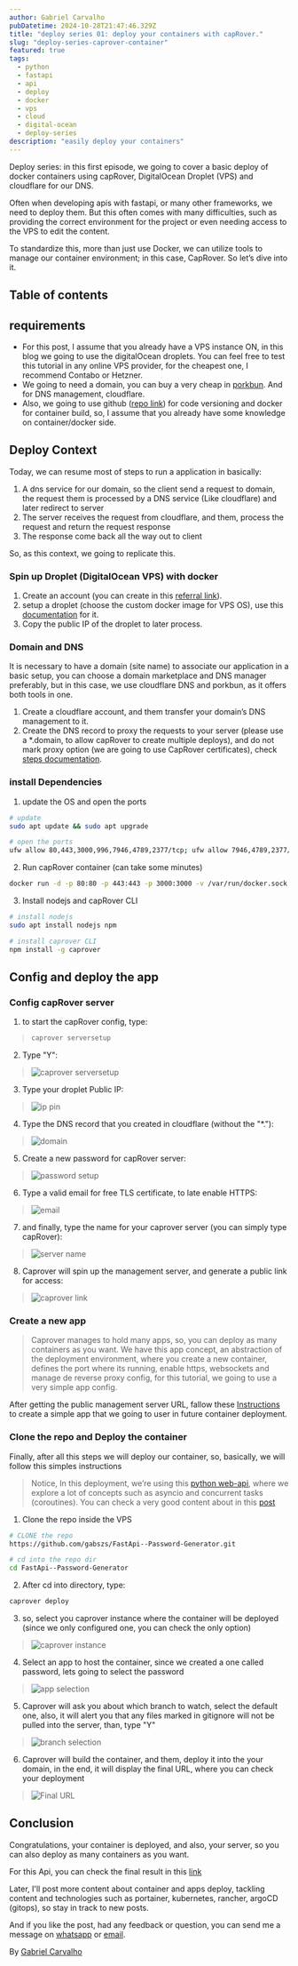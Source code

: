 ```yaml
---
author: Gabriel Carvalho
pubDatetime: 2024-10-28T21:47:46.329Z
title: "deploy series 01: deploy your containers with capRover."
slug: "deploy-series-caprover-container"
featured: true
tags:
  - python
  - fastapi
  - api
  - deploy
  - docker
  - vps
  - cloud
  - digital-ocean
  - deploy-series
description: "easily deploy your containers"
---
```


Deploy series: in this first episode, we going to cover a basic deploy of docker containers using capRover, DigitalOcean Droplet (VPS) and cloudflare for our DNS. 

Often when developing apis with fastapi, or many other frameworks, we need to deploy them. But this often comes with many difficulties, such as providing the correct environment for the project or even needing access to the VPS to edit the content.

To standardize this, more than just use Docker, we can utilize tools to manage our container environment; in this case, CapRover. So let’s dive into it.

## Table of contents
## requirements

- For this post, I assume that you already have a VPS instance ON, in this blog we going to use the digitalOcean droplets. You can feel free to test this tutorial in any online VPS provider, for the cheapest one, I recommend Contabo or Hetzner.
- We going to need a domain, you can buy a very cheap in [porkbun](https://porkbun.com). And for DNS management, cloudflare.
- Also, we going to use github ([repo link](https://github.com/gabszs/FastApi--Password-Generator)) for code versioning and docker for container build, so, I assume that you already have some knowledge on container/docker side.

## Deploy Context

Today, we can resume most of steps to run a application in basically:
1. A dns service for our domain, so the client send a request to domain, the request them is processed by a DNS service (Like cloudflare) and later redirect to server
2. The server receives the request from cloudflare, and them, process the request and return the request response
3. The response come back all the way out to client

So, as this context, we going to replicate this.

### Spin up Droplet (DigitalOcean VPS) with docker

1. Create an account (you can create in this [referral link](https://m.do.co/c/92bca1da1ad7)).
2. setup a droplet (choose the custom docker image for VPS OS), use this [documentation](https://app.tango.us/app/workflow/Setting-Up-a-Docker-Droplet-on-DigitalOcean-a093884a58144dab8b39c656406710d2) for it.
3. Copy the public IP of the droplet to later process.

### Domain and DNS

It is necessary to have a domain (site name) to associate our application in a basic setup, you can choose a domain marketplace and DNS manager preferably, but in this case, we use cloudflare DNS and porkbun, as it offers both tools in one.

1. Create a cloudflare account, and them transfer your domain’s DNS management to it.
2. Create the DNS record to proxy the requests to your server (please use a *.domain, to allow capRover to create multiple deploys),  and do not mark proxy option (we are going to use CapRover certificates), check [steps documentation](https://app.tango.us/app/workflow/Adding-a-DNS-Record-for-Subdomain-on-Cloudflare-111369d12915453d9c6c7f5eaf24bd50).


### install Dependencies

1. update the OS and open the ports
```bash
# update
sudo apt update && sudo apt upgrade

# open the ports
ufw allow 80,443,3000,996,7946,4789,2377/tcp; ufw allow 7946,4789,2377/udp;
```
2. Run capRover container (can take some minutes)
```bash
docker run -d -p 80:80 -p 443:443 -p 3000:3000 -v /var/run/docker.sock:/var/run/docker.sock -v /captain:/captain -e ACCEPTED_TERMS=true caprover/caprover
```
3. Install nodejs and capRover CLI
```bash
# install nodejs
sudo apt install nodejs npm

# install caprover CLI
npm install -g caprover
```

## Config and deploy the app

### Config capRover server

1. to start the capRover config, type:
>```bash
>caprover serversetup
>```

2. Type "Y":
> ![caprover serversetup](https://miro.medium.com/v2/resize:fit:1400/format:webp/0*kyjYCXcyS7JUo8xw.png)

3. Type your droplet Public IP:
> ![ip pin](https://miro.medium.com/v2/resize:fit:1400/format:webp/0*Wc97-DGcyNUeeyYI.png)

4. Type the DNS record that you created in cloudflare (without the "*."):
> ![domain](https://miro.medium.com/v2/resize:fit:1400/format:webp/0*a1vypF6WDcSIKXIr.png)

5. Create a new password for capRover server:
> ![password setup](https://miro.medium.com/v2/resize:fit:1400/format:webp/0*S53YmcIhbH-KcGWr.png)

6. Type a valid email for free TLS certificate, to late enable HTTPS:
> ![email](https://miro.medium.com/v2/resize:fit:1400/format:webp/0*7i-APsDKqnksNe2o.png)

7. and finally, type the name for your caprover server (you can simply type capRover):
> ![server name](https://miro.medium.com/v2/resize:fit:1400/format:webp/0*QTrMtb2uUSr11kyw.png)

8. Caprover will spin up the management server, and generate a public link for access:
> ![caprover link](https://miro.medium.com/v2/resize:fit:1400/format:webp/0*HkXAJWFb9vPpwUWZ.jpeg)

### Create a new app

> Caprover manages to hold many apps, so, you can deploy as many containers as you want. We have this app concept, an abstraction of the deployment environment, where you create a new container, defines the port where its running, enable https, websockets and manage de reverse proxy config, for this tutorial, we going to use a very simple app config.

After getting the public management server URL, fallow these [Instructions](https://app.tango.us/app/workflow/Setting-Up-a-APP-in-capRover-373f60dd1afb45eeb0c7f050835da8ec) to create a simple app that we going to user in future container deployment.

### Clone the repo and Deploy the container

Finally, after all this steps we will deploy our container, so, basically, we will follow this simples instructions

> Notice, In this deployment, we’re using this [python web-api](https://github.com/gabszs/FastApi--Password-Generator), where we explore a lot of concepts such as asyncio and concurrent tasks (coroutines). You can check a very good content about in this [post](https://gabrielcarvalho.dev/posts/introduction-to-asyncio-gather/#context) 

1. Clone the repo inside the VPS
```bash
# CLONE the repo
https://github.com/gabszs/FastApi--Password-Generator.git

# cd into the repo dir
cd FastApi--Password-Generator

```
2. After cd into directory, type:
```bash
caprover deploy
```
3. so, select you caprover instance where the container will be deployed (since we only configured one, you can check the only option)
> ![caprover instance](https://miro.medium.com/v2/resize:fit:1400/format:webp/0*o2P9d5VTYQBq0uud.png)

4. Select an app to host the container, since we created a one called password, lets going to select the password
> ![app selection](https://miro.medium.com/v2/resize:fit:1400/format:webp/0*1cnClAb7Z_JtWUPb.png) 

5. Caprover will ask you about which branch to watch, select the default one, also, it will alert you that any files marked in gitignore will not be pulled into the server, than, type "Y"
> ![branch selection](https://miro.medium.com/v2/resize:fit:1400/format:webp/0*t3z9FMkv9SAlnCZb.png)

6. Caprover will build the container, and them, deploy it into the your domain, in the end, it will display the final URL, where you can check your deployment
> ![Final URL](https://miro.medium.com/v2/resize:fit:1212/format:webp/0*mwo2-Xurzsx-z926.png)


## Conclusion

Congratulations, your container is deployed, and also, your server, so you can also deploy as many containers as you want.

For this Api, you can check the final result in this [link](https://password-svc.portfile.dev/docs)

Later, I'll post more content about container and apps deploy, tackling content and technologies such as portainer, kubernetes, rancher, argoCD (gitops), so stay in track to new posts. 

And if you like the post, had any feedback or question, you can send me a message on [whatsapp](https://wa.me/5511947047830) or [email](mailto:gabrielcarvalho.workk@gmail.dev).

By [Gabriel Carvalho](https://www.linkedin.com/in/gabzsz/) <br/>
